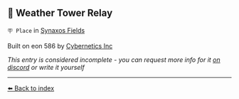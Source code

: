 ## 🎏 Weather Tower Relay

`🪧 Place` in [Synaxos Fields](../refs/synaxos_fields.md)

Built on eon 586 by [Cybernetics Inc](../refs/cybernetics_inc.md)

_This entry is considered incomplete - you can request more info for it [on discord](<https://discord.com/channels/562910943848169472/1173922660489633802>) or write it yourself_


----------
[⬅️ Back to index](../refs/index.md)